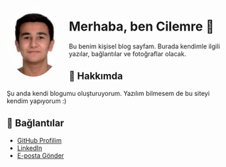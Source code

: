 <img src="profil.jpeg" style="float: left; width: 120px; border-radius: 50%; margin-right: 20px; margin-top: 10px;" alt="Profil Fotoğrafı">

# Merhaba, ben Cilemre 👋

Bu benim kişisel blog sayfam. Burada kendimle ilgili yazılar, bağlantılar ve fotoğraflar olacak.

## 📸 Hakkımda

Şu anda kendi blogumu oluşturuyorum. Yazılım bilmesem de bu siteyi kendim yapıyorum :)

## 🔗 Bağlantılar

- [GitHub Profilim](https://github.com/cilemre)
- [LinkedIn](https://linkedin.com)
- [E-posta Gönder](mailto:ornek@mail.com)
